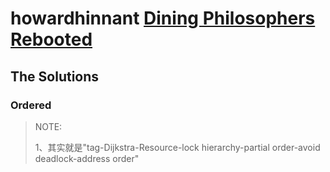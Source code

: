 # howardhinnant [Dining Philosophers Rebooted](http://howardhinnant.github.io/dining_philosophers.html)

## The Solutions

### Ordered

> NOTE: 
>
> 1、其实就是"tag-Dijkstra-Resource-lock hierarchy-partial order-avoid deadlock-address order"